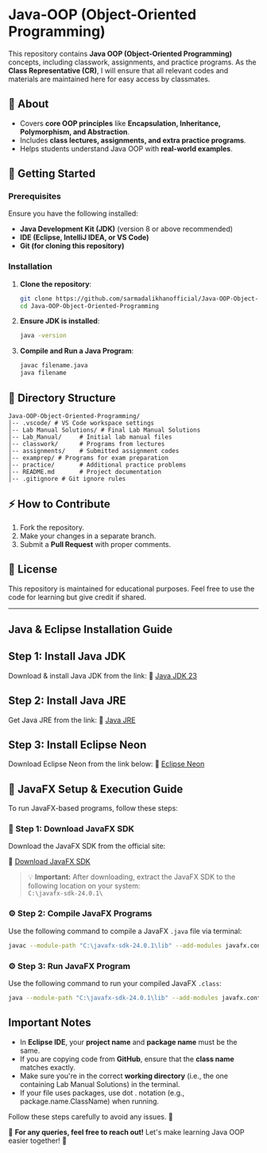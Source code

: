 # Java-OOP (Object-Oriented Programming)

This repository contains **Java OOP (Object-Oriented Programming)** concepts, including classwork, assignments, and practice programs. As the **Class Representative (CR)**, I will ensure that all relevant codes and materials are maintained here for easy access by classmates.

## 📌 About
- Covers **core OOP principles** like **Encapsulation, Inheritance, Polymorphism, and Abstraction**.
- Includes **class lectures, assignments, and extra practice programs**.
- Helps students understand Java OOP with **real-world examples**.

## 🚀 Getting Started
### Prerequisites
Ensure you have the following installed:
- **Java Development Kit (JDK)** (version 8 or above recommended)
- **IDE (Eclipse, IntelliJ IDEA, or VS Code)**
- **Git (for cloning this repository)**

### Installation
1. **Clone the repository**:
   ```bash
   git clone https://github.com/sarmadalikhanofficial/Java-OOP-Object-Oriented-Programming
   cd Java-OOP-Object-Oriented-Programming
   ```
2. **Ensure JDK is installed**:
   ```bash
   java -version
   ```
3. **Compile and Run a Java Program**:
   ```bash
   javac filename.java
   java filename
   ```

## 📂 Directory Structure
```
Java-OOP-Object-Oriented-Programming/
│-- .vscode/ # VS Code workspace settings
│-- Lab Manual Solutions/ # Final Lab Manual Solutions
│-- Lab_Manual/     # Initial lab manual files
│-- classwork/      # Programs from lectures
│-- assignments/    # Submitted assignment codes
│-- examprep/ # Programs for exam preparation
│-- practice/       # Additional practice problems
│-- README.md       # Project documentation
│-- .gitignore # Git ignore rules
```

## ⚡ How to Contribute
1. Fork the repository.
2. Make your changes in a separate branch.
3. Submit a **Pull Request** with proper comments.

## 📜 License
This repository is maintained for educational purposes. Feel free to use the code for learning but give credit if shared.

---

## Java & Eclipse Installation Guide

## Step 1: Install Java JDK
Download & install Java JDK from the link:
🔗 [Java JDK 23](https://download.oracle.com/java/23/latest/jdk-23_windows-x64_bin.exe)

## Step 2: Install Java JRE
Get Java JRE from the link:
🔗 [Java JRE](https://javadl.oracle.com/webapps/download/AutoDL?BundleId=251656_7ed26d28139143f38c58992680c214a5)

## Step 3: Install Eclipse Neon
Download Eclipse Neon from the link below:
🔗 [Eclipse Neon](https://www.eclipse.org/downloads/download.php?file=/technology/epp/downloads/release/neon/3/eclipse-java-neon-3-win32-x86_64.zip)

## 🎨 JavaFX Setup & Execution Guide

To run JavaFX-based programs, follow these steps:

### 🔽 Step 1: Download JavaFX SDK

Download the JavaFX SDK from the official site:

🔗 [Download JavaFX SDK](https://gluonhq.com/products/javafx/)

> 💡 **Important:** After downloading, extract the JavaFX SDK to the following location on your system:  
> `C:\javafx-sdk-24.0.1\`

### ⚙️ Step 2: Compile JavaFX Programs

Use the following command to compile a JavaFX `.java` file via terminal:

```bash
javac --module-path "C:\javafx-sdk-24.0.1\lib" --add-modules javafx.controls,javafx.fxml filedirectory\fileName.java

```
### ⚙️ Step 3: Run JavaFX Program

Use the following command to run your compiled JavaFX `.class`:
```bash
java --module-path "C:\javafx-sdk-24.0.1\lib" --add-modules javafx.controls,javafx.fxml fileName
```

## Important Notes
- In **Eclipse IDE**, your **project name** and **package name** must be the same.
- If you are copying code from **GitHub**, ensure that the **class name** matches exactly.
- Make sure you're in the correct **working directory** (i.e., the one containing Lab Manual Solutions) in the terminal.
- If your file uses packages, use dot . notation (e.g., package.name.ClassName) when running.

Follow these steps carefully to avoid any issues. 🚀

📢 **For any queries, feel free to reach out!** Let's make learning Java OOP easier together! 🚀



